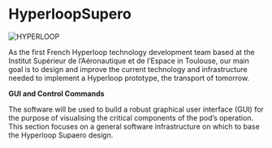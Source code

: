 # HyperloopSupero

![HYPERLOOP](https://user-images.githubusercontent.com/97123368/157680947-9e6c7dbe-bec0-49dc-a396-6c6e3fa803e2.png)

As the first French Hyperloop technology development team based at the Institut Supérieur de l’Aéronautique et de l’Espace in Toulouse, our main goal is to design and improve the current technology and infrastructure needed to implement a Hyperloop prototype, the transport of tomorrow.

**GUI  and Control Commands**

The software will be used to build a robust graphical user interface (GUI) for the purpose of visualising the critical components of the pod’s operation. This section focuses on a general software infrastructure on which to base the Hyperloop Supaero design.
